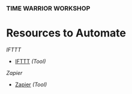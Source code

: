 ### TIME WARRIOR WORKSHOP

# Resources to Automate 


*IFTTT*

* [IFTTT](https://ifttt.com/) *(Tool)*

*Zapier*

* [Zapier](http://zapier.com) *(Tool)*


 


